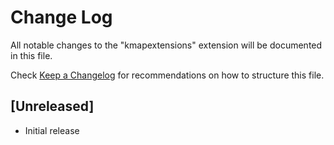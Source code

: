 # Change Log

All notable changes to the "kmapextensions" extension will be documented in this file.

Check [Keep a Changelog](http://keepachangelog.com/) for recommendations on how to structure this file.

## [Unreleased]

- Initial release
